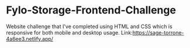 # Fylo-Storage-Frontend-Challenge
Website challenge that I've completed using HTML and CSS which is responsive for both mobile and desktop usage. Link:https://sage-torrone-4a6ee3.netlify.app/
